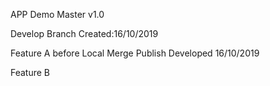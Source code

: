 APP Demo Master v1.0

Develop Branch
Created:16/10/2019

Feature A before Local Merge Publish
Developed 16/10/2019

Feature B